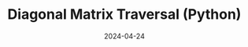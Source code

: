 ---
draft: false
title: "Diagonal Matrix Traversal (Python)"
description: "An algorithm to traverse across a square matrix diagonally."
date: 2024-04-24
url: /articles/diagonal_traversal
tags: ["Python", "Algorithmic Design", "Documentation", "Mathematics", "Code Optimization"]
---